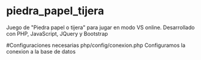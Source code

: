 # piedra_papel_tijera
Juego de "Piedra papel o tijera" para jugar en modo VS online. Desarrollado con PHP, JavaScript, JQuery y Bootstrap



#Configuraciones necesarias
php/config/conexion.php
  Configuramos la conexion a la base de datos
